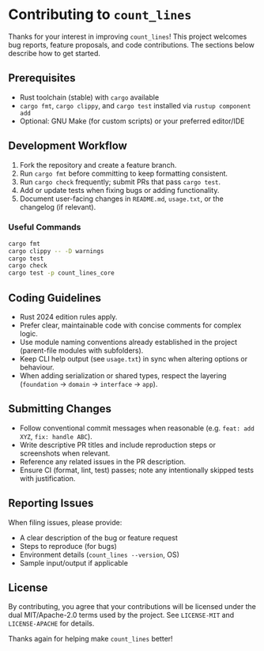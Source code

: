 # Contributing to `count_lines`

Thanks for your interest in improving `count_lines`! This project welcomes bug reports, feature proposals, and code contributions. The sections below describe how to get started.

## Prerequisites

- Rust toolchain (stable) with `cargo` available
- `cargo fmt`, `cargo clippy`, and `cargo test` installed via `rustup component add`
- Optional: GNU Make (for custom scripts) or your preferred editor/IDE

## Development Workflow

1. Fork the repository and create a feature branch.
2. Run `cargo fmt` before committing to keep formatting consistent.
3. Run `cargo check` frequently; submit PRs that pass `cargo test`.
4. Add or update tests when fixing bugs or adding functionality.
5. Document user-facing changes in `README.md`, `usage.txt`, or the changelog (if relevant).

### Useful Commands

```bash
cargo fmt
cargo clippy -- -D warnings
cargo test
cargo check
cargo test -p count_lines_core
```

## Coding Guidelines

- Rust 2024 edition rules apply.
- Prefer clear, maintainable code with concise comments for complex logic.
- Use module naming conventions already established in the project (parent-file modules with subfolders).
- Keep CLI help output (see `usage.txt`) in sync when altering options or behaviour.
- When adding serialization or shared types, respect the layering (`foundation` → `domain` → `interface` → `app`).

## Submitting Changes

- Follow conventional commit messages when reasonable (e.g. `feat: add XYZ`, `fix: handle ABC`).
- Write descriptive PR titles and include reproduction steps or screenshots when relevant.
- Reference any related issues in the PR description.
- Ensure CI (format, lint, test) passes; note any intentionally skipped tests with justification.

## Reporting Issues

When filing issues, please provide:

- A clear description of the bug or feature request
- Steps to reproduce (for bugs)
- Environment details (`count_lines --version`, OS)
- Sample input/output if applicable

## License

By contributing, you agree that your contributions will be licensed under the dual MIT/Apache-2.0 terms used by the project. See `LICENSE-MIT` and `LICENSE-APACHE` for details.

Thanks again for helping make `count_lines` better!
